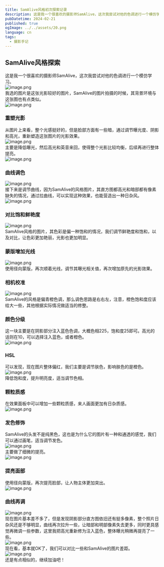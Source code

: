 ```yaml
---
title: SamAlive风格初次探索记录
description: 这是我一个很喜欢的摄影师SamAlive，这次我尝试对他的色调进行一个模仿学习！
pubDatetime: 2024-02-21
published: true
ogImage: ../../assets/20.png
language: cn
tags:
  - 摄影手记
---
```

## SamAlive风格探索
这是我一个很喜欢的摄影师SamAlive，这次我尝试对他的色调进行一个模仿学习。<br />![image.png](https://cdn.nlark.com/yuque/0/2024/png/29466846/1707101341479-b06f092b-b99d-494e-8129-d17202673ad7.png#averageHue=%23242321&clientId=u8d998a4e-cdec-4&from=paste&height=432&id=u70b20c6f&originHeight=432&originWidth=1537&originalType=binary&ratio=1&rotation=0&showTitle=false&size=213870&status=done&style=none&taskId=ud698fb53-7d3c-4b34-b546-55813d0256f&title=&width=1537)<br />我选的图片是这张光影较好的图片，SamAlive的图片拍摄的时候，其背景环境与这张图也有点类似。<br />![image.png](https://cdn.nlark.com/yuque/0/2024/png/29466846/1707098415227-35c85130-c530-4a3a-8895-961ff3e53cd6.png#averageHue=%23787877&clientId=u8d998a4e-cdec-4&from=paste&height=827&id=uf07f662e&originHeight=827&originWidth=1153&originalType=binary&ratio=1&rotation=0&showTitle=false&size=736105&status=done&style=none&taskId=uc2f7261f-5b51-425e-a5eb-059ebc6d724&title=&width=1153)
### 重塑光影
从图片上来看，整个光感挺好的，但是脸部方面有一些暗，通过调节曝光度、阴影和高光，重新塑造这张图片的光影效果。<br />![image.png](https://cdn.nlark.com/yuque/0/2024/png/29466846/1707098542442-eb835862-c5bf-46f8-bfd2-05736de73236.png#averageHue=%23757574&clientId=u8d998a4e-cdec-4&from=paste&height=825&id=uc0f5ed83&originHeight=825&originWidth=1143&originalType=binary&ratio=1&rotation=0&showTitle=false&size=1319120&status=done&style=none&taskId=ufffc20d0-e66b-4f84-b063-e7ac4858d7d&title=&width=1143)<br />主要是降低曝光，然后高光和英音来回，使得整个光影比较均衡，后续再进行整体提亮。<br />![image.png](https://cdn.nlark.com/yuque/0/2024/png/29466846/1707098601874-e6b5bebc-d3a6-4a73-b7a4-1d4ba44418c3.png#averageHue=%23464646&clientId=u8d998a4e-cdec-4&from=paste&height=301&id=u71f95134&originHeight=301&originWidth=366&originalType=binary&ratio=1&rotation=0&showTitle=false&size=16571&status=done&style=none&taskId=u4754498e-335f-4d6f-9617-0c2c4f37467&title=&width=366)
### 曲线调色
![image.png](https://cdn.nlark.com/yuque/0/2024/png/29466846/1707098672176-7f6a6fa9-928e-425a-a0c3-3bed058b0dfc.png#averageHue=%23c1b1a3&clientId=u8d998a4e-cdec-4&from=paste&height=869&id=u17b00336&originHeight=869&originWidth=1572&originalType=binary&ratio=1&rotation=0&showTitle=false&size=1441641&status=done&style=none&taskId=u4199f70b-19f5-4779-af39-5ade9584bd7&title=&width=1572)<br />接下来是调节曲线，因为SamAlive的风格图片，其直方图都高光和暗部都有像素缺失的情况，通过拉曲线，可以实现这种效果，也能营造出一种日杂风。<br />![image.png](https://cdn.nlark.com/yuque/0/2024/png/29466846/1707098752148-7f46fb16-750b-4f23-9fd4-cbee1078e648.png#averageHue=%233b3a3a&clientId=u8d998a4e-cdec-4&from=paste&height=199&id=u64bc4220&originHeight=199&originWidth=387&originalType=binary&ratio=1&rotation=0&showTitle=false&size=18245&status=done&style=none&taskId=ucee26777-822a-4655-92cd-6d5f2df626a&title=&width=387)
### 对比饱和鲜艳度
![image.png](https://cdn.nlark.com/yuque/0/2024/png/29466846/1707098810100-8f4a8ef9-b868-4ddf-a1f5-03af5f506d26.png#averageHue=%23c6b5a5&clientId=u8d998a4e-cdec-4&from=paste&height=875&id=ud278a108&originHeight=875&originWidth=1570&originalType=binary&ratio=1&rotation=0&showTitle=false&size=1487736&status=done&style=none&taskId=u6b1632ca-e959-41e8-8333-f3f4428711f&title=&width=1570)<br />SamAlive风格的图片，其色彩是偏一种饱和的情况，我们调节鲜艳度和饱和，以及对比，让色彩更加艳丽，光影也更加明显。
### 蒙版增加光线
![image.png](https://cdn.nlark.com/yuque/0/2024/png/29466846/1707099034982-1df0e2e4-de64-4a77-b12c-420fb8e75c69.png#averageHue=%23787877&clientId=u8d998a4e-cdec-4&from=paste&height=845&id=ud8f07039&originHeight=845&originWidth=1139&originalType=binary&ratio=1&rotation=0&showTitle=false&size=1334146&status=done&style=none&taskId=u3480b2d8-2c24-4eca-ae26-06e1489e321&title=&width=1139)<br />使用径向蒙版，再次顺着光线，调节其曝光相关值，再次增加原先的光影效果。
### 相机校准
![image.png](https://cdn.nlark.com/yuque/0/2024/png/29466846/1707099322130-8609a81f-e816-4a54-af4d-20539d517e6c.png#averageHue=%23bca99a&clientId=u8d998a4e-cdec-4&from=paste&height=881&id=u7ed1091a&originHeight=881&originWidth=1565&originalType=binary&ratio=1&rotation=0&showTitle=false&size=1485390&status=done&style=none&taskId=u1e3fb9a6-ddff-4207-adfd-3d80ded6a3a&title=&width=1565)<br />SamAlive的风格是偏青橙色调，那么调色思路是右右左，注意，橙色饱和度应该给大一些，其他根据实际情况做适当的修整。
### 颜色分级
这一块主要是在阴影部分注入蓝色色调，大概色相225，饱和度25即可。高光的话则在10，可以选择注入蓝色，或者橙色。<br />![image.png](https://cdn.nlark.com/yuque/0/2024/png/29466846/1707099526011-178b2ece-ecbf-4e27-bdd7-0698c44bd796.png#averageHue=%23a39a82&clientId=u8d998a4e-cdec-4&from=paste&height=875&id=udf217749&originHeight=875&originWidth=1558&originalType=binary&ratio=1&rotation=0&showTitle=false&size=1480712&status=done&style=none&taskId=u6d5efcda-58e8-4324-a134-629512ec352&title=&width=1558)
### HSL
可以发现，现在图片整体偏红，我们主要是调节肤色，影响肤色的是橙色。<br />![image.png](https://cdn.nlark.com/yuque/0/2024/png/29466846/1707099598331-358e28f9-631e-4a5a-823f-9bd6e2dec0e6.png#averageHue=%23c1b1a0&clientId=u8d998a4e-cdec-4&from=paste&height=874&id=uc1f20872&originHeight=874&originWidth=1566&originalType=binary&ratio=1&rotation=0&showTitle=false&size=1488102&status=done&style=none&taskId=uead9214d-9ea9-48df-9066-8035949679c&title=&width=1566)<br />降低饱和度，提升明亮度，适当调节色相。
### 颗粒质感
在效果面板中可以增加一些颗粒质感，来人画面更加有日杂质感。<br />![image.png](https://cdn.nlark.com/yuque/0/2024/png/29466846/1707099677045-a42d3fd3-3c9e-44fd-bd2e-37abe1cfa629.png#averageHue=%23474747&clientId=u8d998a4e-cdec-4&from=paste&height=97&id=uc4dc050f&originHeight=97&originWidth=367&originalType=binary&ratio=1&rotation=0&showTitle=false&size=5874&status=done&style=none&taskId=ue0405338-4b96-4a6a-9163-ae2cd66a8c3&title=&width=367)
### 发色修饰
SamAlive的头发不是纯黑色，这也是为什么它的图片有一种和通透的感觉，我们可以通过画笔，适当调节发色。<br />![image.png](https://cdn.nlark.com/yuque/0/2024/png/29466846/1707099763664-a195076f-6d98-4a9d-9be8-49dac6938e35.png#averageHue=%237c7d7c&clientId=u8d998a4e-cdec-4&from=paste&height=419&id=uc4b1a00a&originHeight=419&originWidth=1000&originalType=binary&ratio=1&rotation=0&showTitle=false&size=616423&status=done&style=none&taskId=ubd43b05a-3529-446b-b0e8-c1b3e5b961c&title=&width=1000)<br />主要做了细微的提亮。<br />![image.png](https://cdn.nlark.com/yuque/0/2024/png/29466846/1707099828683-b05783a2-e335-4f08-a8bf-683bc1d8867e.png#averageHue=%23d2bfad&clientId=u8d998a4e-cdec-4&from=paste&height=457&id=u691af7e1&originHeight=457&originWidth=1464&originalType=binary&ratio=1&rotation=0&showTitle=false&size=817293&status=done&style=none&taskId=ud4755817-54a3-4b7f-895c-5ca5f295efb&title=&width=1464)
### 提亮面部
使用径向蒙版，再次提亮脸部，让人物主体更加突出。<br />![image.png](https://cdn.nlark.com/yuque/0/2024/png/29466846/1707099873025-00b69a43-3769-4847-9bcf-822db5220c81.png#averageHue=%237b7c7b&clientId=u8d998a4e-cdec-4&from=paste&height=382&id=u95965944&originHeight=382&originWidth=1010&originalType=binary&ratio=1&rotation=0&showTitle=false&size=558362&status=done&style=none&taskId=ub85b5501-178b-48b1-98d2-c10895fa5d1&title=&width=1010)
### 曲线再调
![image.png](https://cdn.nlark.com/yuque/0/2024/png/29466846/1707099971287-c99f75e2-2efc-4b82-b26d-6aa575176e25.png#averageHue=%238c8879&clientId=u8d998a4e-cdec-4&from=paste&height=822&id=u3887c622&originHeight=822&originWidth=1543&originalType=binary&ratio=1&rotation=0&showTitle=false&size=1554925&status=done&style=none&taskId=u7ce2c6ed-f6fe-45a1-b59b-02d2f0e2368&title=&width=1543)<br />现在图片基本差不多了，但是发现阴影部分直方图依旧还有挺多像素，整个照片日杂风还是不够明显，曲线再次拉升一些，让暗部和明部像素失去更多，同时更具感觉再微调一些参数，这里我把高光重新修为注入蓝色，整体曝光稍微再提亮了一些。<br />![image.png](https://cdn.nlark.com/yuque/0/2024/png/29466846/1707100433186-31229720-5058-4198-a89d-89e4ceb971eb.png#averageHue=%23babab6&clientId=u8d998a4e-cdec-4&from=paste&height=873&id=Hsubb&originHeight=873&originWidth=1557&originalType=binary&ratio=1&rotation=0&showTitle=false&size=1586145&status=done&style=none&taskId=u28307565-0416-458c-a0ba-a1c24dbcca2&title=&width=1557)<br />现在看，基本就OK了，我们可以对比一些和SamAlive的图片差距。<br />![image.png](https://cdn.nlark.com/yuque/0/2024/png/29466846/1707100738942-6ca85f3c-35c0-4ec4-9b0c-f74016034310.png#averageHue=%23939992&clientId=u8d998a4e-cdec-4&from=paste&height=930&id=u470e118e&originHeight=930&originWidth=1641&originalType=binary&ratio=1&rotation=0&showTitle=false&size=2804942&status=done&style=none&taskId=ub5ee3502-0dd8-4f9d-b297-f7cd361e146&title=&width=1641)<br />还是有点相似的，继续加油吧！
